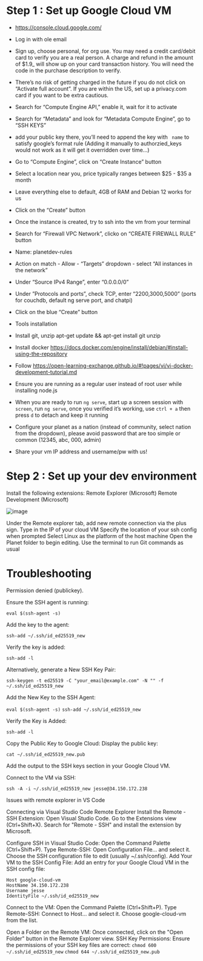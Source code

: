 # Step 1 : Set up Google Cloud VM

- https://console.cloud.google.com/
- Log in with ole email
- Sign up, choose personal, for org use. You may need a credit  card/debit card to verify you are a real person. A charge and refund in the amount of $1.9_ will show up on your card transaction history. You will need the code in the purchase description to verify.
- There’s no risk of getting charged in the future if you do not click on “Activate full account”. If you are within the US, set up a privacy.com card if you want to be extra cautious.
- Search for “Compute Engine API,” enable it, wait for it to activate
- Search for “Metadata” and look for “Metadata Compute Engine”, go to “SSH KEYS”
- add your public key there, you’ll need to append the key with ` name` to satisfy google’s format rule (Adding it manually to authorzied_keys would not work as it will get it overridden over time…)
- Go to “Compute Engine”, click on “Create Instance” button
- Select a location near you, price typically ranges between $25 - $35 a month
- Leave everything else to default, 4GB of RAM and Debian 12 works for us
- Click on the “Create” button
  
- Once the instance is created, try to ssh into the vm from your terminal
- Search for “Firewall VPC Network”, clicko on “CREATE FIREWALL RULE” button
- Name: planetdev-rules
- Action on match - Allow - “Targets” dropdown - select “All instances in the network”
- Under “Source IPv4 Range”, enter “0.0.0.0/0”
- Under ”Protocols and ports”, check TCP, enter “2200,3000,5000” (ports for couchdb, default ng serve port, and chatpi)
- Click on the blue “Create” button
- Tools installation
- Install git, unzip apt-get update && apt-get install git unzip
- Install docker https://docs.docker.com/engine/install/debian/#install-using-the-repository
- Follow https://open-learning-exchange.github.io/#!pages/vi/vi-docker-development-tutorial.md
- Ensure you are running as a regular user instead of root user while installing node.js
- When you are ready to run `ng serve`, start up a screen session with `screen`, run `ng serve`, once you verified it’s working, use `ctrl + a` then press `d` to detach and keep it running
- Configure your planet as a nation (instead of community, select nation from the dropdown), please avoid password that are too simple or common (12345, abc, 000, admin)
- Share your vm IP address and username/pw with us!

# Step 2 : Set up your dev environment 

Install the following extensions: 
Remote Explorer (Microsoft) 
Remote Development (Microsoft) 

![image](https://github.com/user-attachments/assets/8b19e456-27a6-4616-b4d5-a1b2dbeea5ab)

Under the Remote explorer tab, add new remote connection via the plus sign.
Type in the IP of your cloud VM
Specify the location of your ssh config when prompted
Select Linux as the platform of the host machine
Open the Planet folder to begin editing. 
Use the terminal to run Git commands as usual 

# Troubleshooting

Permission denied (publickey).

Ensure the SSH agent is running:

`eval $(ssh-agent -s)`

Add the key to the agent:

`ssh-add ~/.ssh/id_ed25519_new`

Verify the key is added:

`ssh-add -l`

Alternatively, generate a New SSH Key Pair:

`ssh-keygen -t ed25519 -C "your_email@example.com" -N "" -f ~/.ssh/id_ed25519_new`

Add the New Key to the SSH Agent:

`eval $(ssh-agent -s)`
`ssh-add ~/.ssh/id_ed25519_new`

Verify the Key is Added:

`ssh-add -l`

Copy the Public Key to Google Cloud: Display the public key:

`cat ~/.ssh/id_ed25519_new.pub`

Add the output to the SSH keys section in your Google Cloud VM.

Connect to the VM via SSH:

`ssh -A -i ~/.ssh/id_ed25519_new jesse@34.150.172.238`

Issues with remote explorer in VS Code

Connecting via Visual Studio Code Remote Explorer
Install the Remote - SSH Extension:
Open Visual Studio Code.
Go to the Extensions view (Ctrl+Shift+X).
Search for "Remote - SSH" and install the extension by Microsoft.

Configure SSH in Visual Studio Code:
Open the Command Palette (Ctrl+Shift+P).
Type Remote-SSH: Open Configuration File... and select it.
Choose the SSH configuration file to edit (usually ~/.ssh/config).
Add Your VM to the SSH Config File:
Add an entry for your Google Cloud VM in the SSH config file:
```
Host google-cloud-vm
HostName 34.150.172.238
Username jesse
IdentityFile ~/.ssh/id_ed25519_new
```
Connect to the VM:
Open the Command Palette (Ctrl+Shift+P).
Type Remote-SSH: Connect to Host... and select it.
Choose google-cloud-vm from the list.

Open a Folder on the Remote VM:
Once connected, click on the "Open Folder" button in the Remote Explorer view.
SSH Key Permissions:
Ensure the permissions of your SSH key files are correct:
`chmod 600 ~/.ssh/id_ed25519_new`
`chmod 644 ~/.ssh/id_ed25519_new.pub`

